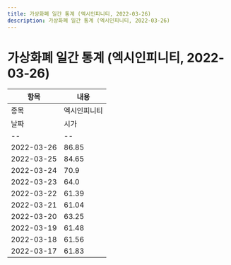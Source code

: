 ```yaml
---
title: 가상화폐 일간 통계 (엑시인피니티, 2022-03-26)
description: 가상화폐 일간 통계 (엑시인피니티, 2022-03-26)
---
```


가상화폐 일간 통계 (엑시인피니티, 2022-03-26)
===

|항목|내용|
|--|--|
|종목|엑시인피니티||마켓|KRW-AXS||종류|일 단위 캔들||기간|2022-03-17T09:00:00 - 2022-03-26T09:00:00|
|날짜|시가|저가|고가|종가|비고|
|--|--|--|--|--|--|
|2022-03-26|86.85|83.35|88.5|83.96|    |
|2022-03-25|84.65|83.24|90.05|86.87|    |
|2022-03-24|70.9|70.8|85.53|84.68|    |
|2022-03-23|64.0|62.31|71.45|70.92|    |
|2022-03-22|61.39|61.0|64.97|63.98|    |
|2022-03-21|61.04|60.5|63.4|61.39|    |
|2022-03-20|63.25|60.38|63.98|61.04|    |
|2022-03-19|61.48|61.14|65.91|63.25|    |
|2022-03-18|61.56|59.94|62.38|61.5|    |
|2022-03-17|61.83|60.45|62.5|61.56|    |
